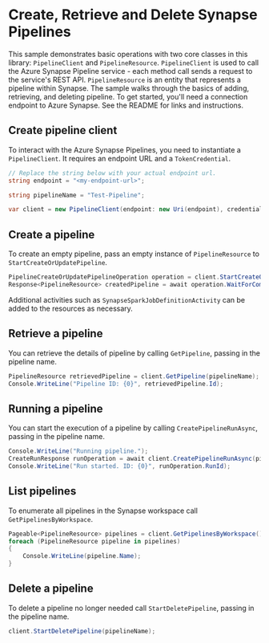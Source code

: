 # Create, Retrieve and Delete Synapse Pipelines

This sample demonstrates basic operations with two core classes in this library: `PipelineClient` and `PipelineResource`. `PipelineClient` is used to call the Azure Synapse Pipeline service - each method call sends a request to the service's REST API. `PipelineResource` is an entity that represents a pipeline within Synapse. The sample walks through the basics of adding, retrieving, and deleting pipeline. To get started, you'll need a connection endpoint to Azure Synapse. See the README for links and instructions.

## Create pipeline client

To interact with the Azure Synapse Pipelines, you need to instantiate a `PipelineClient`. It requires an endpoint URL and a `TokenCredential`.

```C# Snippet:CreatePipelineClientPrep
// Replace the string below with your actual endpoint url.
string endpoint = "<my-endpoint-url>";

string pipelineName = "Test-Pipeline";
```

```C# Snippet:CreatePipelineClient
var client = new PipelineClient(endpoint: new Uri(endpoint), credential: new DefaultAzureCredential());
```

## Create a pipeline

To create an empty pipeline, pass an empty instance of `PipelineResource` to `StartCreateOrUpdatePipeline`.

```C# Snippet:CreatePipeline
PipelineCreateOrUpdatePipelineOperation operation = client.StartCreateOrUpdatePipeline(pipelineName, new PipelineResource());
Response<PipelineResource> createdPipeline = await operation.WaitForCompletionAsync();
```

Additional activities such as `SynapseSparkJobDefinitionActivity` can be added to the resources as necessary.

## Retrieve a pipeline

You can retrieve the details of pipeline by calling `GetPipeline`, passing in the pipeline name.

```C# Snippet:RetrievePipeline
PipelineResource retrievedPipeline = client.GetPipeline(pipelineName);
Console.WriteLine("Pipeline ID: {0}", retrievedPipeline.Id);
```

## Running a pipeline

You can start the execution of a pipeline by calling `CreatePipelineRunAsync`, passing in the pipeline name.

```C# Snippet:RunPipeline
Console.WriteLine("Running pipeline.");
CreateRunResponse runOperation = await client.CreatePipelineRunAsync(pipelineName);
Console.WriteLine("Run started. ID: {0}", runOperation.RunId);
```

## List pipelines

To enumerate all pipelines in the Synapse workspace call `GetPipelinesByWorkspace`.

```C# Snippet:ListPipelines
Pageable<PipelineResource> pipelines = client.GetPipelinesByWorkspace();
foreach (PipelineResource pipeline in pipelines)
{
    Console.WriteLine(pipeline.Name);
}
```

## Delete a pipeline

To delete a pipeline no longer needed call `StartDeletePipeline`, passing in the pipeline name.

```C# Snippet:DeletePipeline
client.StartDeletePipeline(pipelineName);
```
